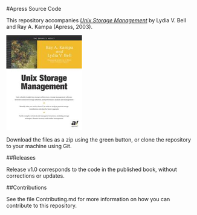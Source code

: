 #Apress Source Code

This repository accompanies [*Unix Storage Management*](http://www.apress.com/9781590590294) by Lydia V. Bell and Ray A. Kampa (Apress, 2003).

![Cover image](9781590590294.jpg)

Download the files as a zip using the green button, or clone the repository to your machine using Git.

##Releases

Release v1.0 corresponds to the code in the published book, without corrections or updates.

##Contributions

See the file Contributing.md for more information on how you can contribute to this repository.
